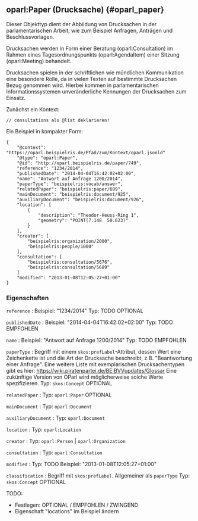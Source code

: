 oparl:Paper (Drucksache)  {#oparl_paper}
-----------------------

Dieser Objekttyp dient der Abbildung von Drucksachen in der parlamentarischen
Arbeit, wie zum Beispiel Anfragen, Anträgen und Beschlussvorlagen.

Drucksachen werden in Form einer Beratung (oparl:Consultation) im Rahmen
eines Tagesordnungspunkts (oparl:AgendaItem) einer Sitzung (oparl:Meeting)
behandelt.

Drucksachen spielen in der schriftlichen wie mündlichen Kommunikation eine 
besondere Rolle, da in vielen Texten auf bestimmte Drucksachen Bezug genommen 
wird. Hierbei kommen in parlamentarischen Informationssystemen unveränderliche
Kennungen der Drucksachen zum Einsatz.


Zunächst ein Kontext:

~~~~~  {#paper_context_ex .json}
// consultations als @list deklarieren!
~~~~~

Ein Beispiel in kompakter Form:

~~~~~  {#paper_ex1 .json}
{
    "@context": "https://oparl.beispielris.de/Pfad/zum/Kontext/oparl.jsonld"
    "@type": "oparl:Paper",
    "@id": "http://oparl.beispielris.de/paper/749",
    "reference": "1234/2014",
    "publishedDate": "2014-04-04T16:42:02+02:00",
    "name": "Antwort auf Anfrage 1200/2014",
    "paperType": "beispielris:vocab/answer",
    "relatedPaper": "beispielris:paper/699",
    "mainDocument": "beispielris:document/925",
    "auxiliaryDocument": "beispielris:document/926",
    "location": [
        {
            "description": "Theodor-Heuss-Ring 1",
            "geometry": "POINT(7.148  50.023)"
        }
    ],
    "creator": [
        "beispielris:organization/2000",
        "beispielris:people/1000"
    ],
    "consultation": [
        "beispielris:consultation/5676",
        "beispielris:consultation/5689"
    ]
    "modified": "2013-01-08T12:05:27+01:00"
}
~~~~~

### Eigenschaften

`reference`
:   Beispiel: "1234/2014"
    Typ: TODO
    OPTIONAL

`publishedDate`
:   Beispiel: "2014-04-04T16:42:02+02:00"
    Typ: TODO
    EMPFOHLEN

`name`
:   Beispiel: "Antwort auf Anfrage 1200/2014"
    Typ: TODO
    EMPFOHLEN

`paperType`
:   Begriff mit einem `skos:prefLabel`-Attribut, dessen Wert eine Zeichenkette ist und 
    die Art der Drucksache beschreibt, z.B. "Beantwortung einer Anfrage". Eine weitere Liste
    mit exemplarischen Drucksachentypen gibt es hier: https://wiki.piratenpartei.de/BE:BVVupdates/Glossar
    Eine zukünftige Version von OParl wird möglicherweise solche Werte spezifizieren.
    Typ: `skos:Concept`
    OPTIONAL

`relatedPaper`
:   Typ: `oparl:Paper`
    OPTIONAL

`mainDocument`
:   Typ: `oparl:Document`
    
`auxiliaryDocument`
:   Typ: `oparl:Document`
    
`location`
:   Typ: `oparl:Location`

`creator`
:   Typ: `oparl:Person` | `oparl:Organization`


`consultation`
:   Typ: `oparl:Consultation`

`modified`
:   Typ: TODO
    Beispiel: "2013-01-08T12:05:27+01:00"

`classification`
:   Begriff mit `skos:prefLabel`. Allgemeiner als `paperType`
    Typ: `skos:Concept`
    OPTIONAL

TODO:
* Festlegen: OPTIONAL / EMPFOHLEN / ZWINGEND
* Eigenschaft "locations" im Beispiel ändern
